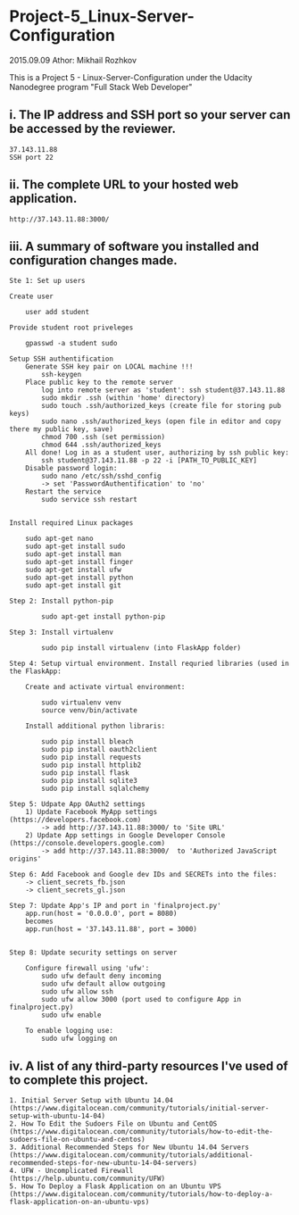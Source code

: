 # Project-5_Linux-Server-Configuration
2015.09.09
Athor: Mikhail Rozhkov


This is a Project 5 - Linux-Server-Configuration under the Udacity Nanodegree program "Full Stack Web Developer"


i. The IP address and SSH port so your server can be accessed by the reviewer.
---------------------------- 
	37.143.11.88 
	SSH port 22


ii. The complete URL to your hosted web application.
---------------------------- 
	http://37.143.11.88:3000/


iii. A summary of software you installed and configuration changes made.
---------------------------- 
	Ste 1: Set up users 
	
	Create user

		user add student

	Provide student root priveleges 
	
		gpasswd -a student sudo

	Setup SSH authentification 
		Generate SSH key pair on LOCAL machine !!! 
			ssh-keygen
		Place public key to the remote server 
			log into remote server as 'student': ssh student@37.143.11.88
			sudo mkdir .ssh (within 'home' directory)
			sudo touch .ssh/authorized_keys (create file for storing pub keys)
			sudo nano .ssh/authorized_keys (open file in editor and copy there my public key, save)
			chmod 700 .ssh (set permission)
			chmod 644 .ssh/authorized_keys
		All done! Log in as a student user, authorizing by ssh public key:
			ssh student@37.143.11.88 -p 22 -i [PATH_TO_PUBLIC_KEY]
		Disable password login:
			sudo nano /etc/ssh/sshd_config
			-> set 'PasswordAuthentification' to 'no'
		Restart the service
			sudo service ssh restart


	Install required Linux packages 

		sudo apt-get nano
		sudo apt-get install sudo
		sudo apt-get install man
		sudo apt-get install finger
		sudo apt-get install ufw
		sudo apt-get install python
		sudo apt-get install git

	Step 2: Install python-pip
			
			sudo apt-get install python-pip 
		
	Step 3: Install virtualenv

			sudo pip install virtualenv (into FlaskApp folder)

	Step 4: Setup virtual environment. Install requried libraries (used in the FlaskApp:
		
		Create and activate virtual environment:

			sudo virtualenv venv
			source venv/bin/activate 

		Install additional python libraris:

			sudo pip install bleach
			sudo pip install oauth2client
			sudo pip install requests
			sudo pip install httplib2
			sudo pip install flask
			sudo pip install sqlite3
			sudo pip install sqlalchemy

	Step 5: Udpate App OAuth2 settings 
		1) Update Facebook MyApp settings (https://developers.facebook.com)
			-> add http://37.143.11.88:3000/ to 'Site URL'
		2) Update App settings in Google Developer Console (https://console.developers.google.com)
			-> add http://37.143.11.88:3000/  to 'Authorized JavaScript origins'

	Step 6: Add Facebook and Google dev IDs and SECRETs into the files: 
		-> client_secrets_fb.json
		-> client_secrets_gl.json

	Step 7: Update App's IP and port in 'finalproject.py'
		app.run(host = '0.0.0.0', port = 8080)
		becomes
		app.run(host = '37.143.11.88', port = 3000)


	Step 8: Update security settings on server

		Configure firewall using 'ufw':
			sudo ufw default deny incoming
			sudo ufw default allow outgoing
			sudo ufw allow ssh
			sudo ufw allow 3000 (port used to configure App in finalproject.py)
			sudo ufw enable 

		To enable logging use:
			sudo ufw logging on


iv. A list of any third-party resources I've used of to complete this project.
---------------------------- 
	1. Initial Server Setup with Ubuntu 14.04 (https://www.digitalocean.com/community/tutorials/initial-server-setup-with-ubuntu-14-04)
	2. How To Edit the Sudoers File on Ubuntu and CentOS (https://www.digitalocean.com/community/tutorials/how-to-edit-the-sudoers-file-on-ubuntu-and-centos)
	3. Additional Recommended Steps for New Ubuntu 14.04 Servers (https://www.digitalocean.com/community/tutorials/additional-recommended-steps-for-new-ubuntu-14-04-servers)
	4. UFW - Uncomplicated Firewall (https://help.ubuntu.com/community/UFW)
	5. How To Deploy a Flask Application on an Ubuntu VPS (https://www.digitalocean.com/community/tutorials/how-to-deploy-a-flask-application-on-an-ubuntu-vps)